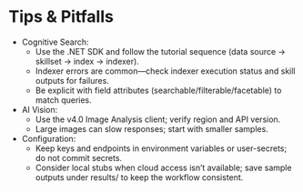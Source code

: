 # Tips & Pitfalls

- Cognitive Search:
	- Use the .NET SDK and follow the tutorial sequence (data source → skillset → index → indexer).
	- Indexer errors are common—check indexer execution status and skill outputs for failures.
	- Be explicit with field attributes (searchable/filterable/facetable) to match queries.
- AI Vision:
	- Use the v4.0 Image Analysis client; verify region and API version.
	- Large images can slow responses; start with smaller samples.
- Configuration:
	- Keep keys and endpoints in environment variables or user-secrets; do not commit secrets.
	- Consider local stubs when cloud access isn’t available; save sample outputs under results/ to keep the workflow consistent.
